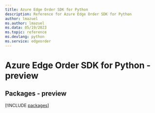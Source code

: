 ```yaml
---
title: Azure Edge Order SDK for Python
description: Reference for Azure Edge Order SDK for Python
author: lmazuel
ms.author: lmazuel
ms.data: 05/19/2023
ms.topic: reference
ms.devlang: python
ms.service: edgeorder
---
```

# Azure Edge Order SDK for Python - preview
## Packages - preview
[!INCLUDE [packages](edge-order-index.md)]
